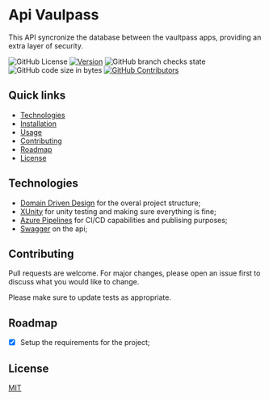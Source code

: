 # Api Vaulpass
This API syncronize the database between the vaultpass apps, providing an extra layer of security.


![GitHub License](https://img.shields.io/github/license/vaultpass/api-vaulpass)
[![Version](https://img.shields.io/badge/version-0.1.0-brightgreen.svg)](https://semver.org)
![GitHub branch checks state](https://img.shields.io/github/checks-status/vaultpass/api-vaulpass/dev)
![GitHub code size in bytes](https://img.shields.io/github/languages/code-size/vaultpass/api-vaulpass)
[![GitHub Contributors](https://img.shields.io/github/contributors/vaultpass/api-vaulpass)](https://github.com/vaultpass/api-vaulpass/graphs/contributors)

## Quick links

* [Technologies](#technologies)
* [Installation](#installation)
* [Usage](#usage)
* [Contributing](#contributing)
* [Roadmap](#roadmap)
* [License](#license)

## Technologies

* [Domain Driven Design](https://docs.microsoft.com/en-us/dotnet/architecture/microservices/microservice-ddd-cqrs-patterns/ddd-oriented-microservice) for the overal project structure;
* [XUnity](https://docs.microsoft.com/en-us/dotnet/core/testing/unit-testing-with-dotnet-test) for unity testing and making sure everything is fine;
* [Azure Pipelines](https://docs.microsoft.com/en-us/azure/devops/pipelines/get-started/what-is-azure-pipelines?view=azure-devops#:~:text=Azure%20Pipelines%20automatically%20builds%20and,ship%20it%20to%20any%20target.) for CI/CD capabilities and publising purposes;
* [Swagger](https://docs.microsoft.com/en-us/aspnet/core/tutorials/getting-started-with-swashbuckle?view=aspnetcore-5.0&tabs=visual-studio) on the api;

## Contributing
Pull requests are welcome. For major changes, please open an issue first to discuss what you would like to change.

Please make sure to update tests as appropriate.

## Roadmap

- [x] Setup the requirements for the project;


## License
[MIT](https://choosealicense.com/licenses/mit/)

